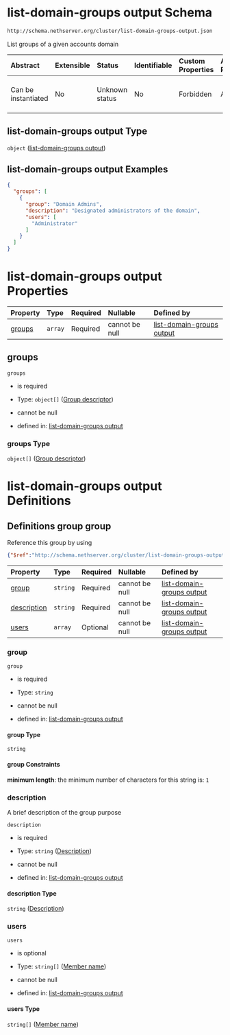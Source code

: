# list-domain-groups output Schema

```txt
http://schema.nethserver.org/cluster/list-domain-groups-output.json
```

List groups of a given accounts domain

| Abstract            | Extensible | Status         | Identifiable | Custom Properties | Additional Properties | Access Restrictions | Defined In                                                                                      |
| :------------------ | :--------- | :------------- | :----------- | :---------------- | :-------------------- | :------------------ | :---------------------------------------------------------------------------------------------- |
| Can be instantiated | No         | Unknown status | No           | Forbidden         | Allowed               | none                | [list-domain-groups-output.json](cluster/list-domain-groups-output.json "open original schema") |

## list-domain-groups output Type

`object` ([list-domain-groups output](list-domain-groups-output.md))

## list-domain-groups output Examples

```json
{
  "groups": [
    {
      "group": "Domain Admins",
      "description": "Designated administrators of the domain",
      "users": [
        "Administrator"
      ]
    }
  ]
}
```

# list-domain-groups output Properties

| Property          | Type    | Required | Nullable       | Defined by                                                                                                                                                           |
| :---------------- | :------ | :------- | :------------- | :------------------------------------------------------------------------------------------------------------------------------------------------------------------- |
| [groups](#groups) | `array` | Required | cannot be null | [list-domain-groups output](list-domain-groups-output-properties-groups.md "http://schema.nethserver.org/cluster/list-domain-groups-output.json#/properties/groups") |

## groups



`groups`

*   is required

*   Type: `object[]` ([Group descriptor](list-domain-groups-output-defs-group-descriptor.md))

*   cannot be null

*   defined in: [list-domain-groups output](list-domain-groups-output-properties-groups.md "http://schema.nethserver.org/cluster/list-domain-groups-output.json#/properties/groups")

### groups Type

`object[]` ([Group descriptor](list-domain-groups-output-defs-group-descriptor.md))

# list-domain-groups output Definitions

## Definitions group group

Reference this group by using

```json
{"$ref":"http://schema.nethserver.org/cluster/list-domain-groups-output.json#/$defs/group"}
```

| Property                    | Type     | Required | Nullable       | Defined by                                                                                                                                                                                                       |
| :-------------------------- | :------- | :------- | :------------- | :--------------------------------------------------------------------------------------------------------------------------------------------------------------------------------------------------------------- |
| [group](#group)             | `string` | Required | cannot be null | [list-domain-groups output](list-domain-groups-output-defs-group-descriptor-properties-group.md "http://schema.nethserver.org/cluster/list-domain-groups-output.json#/$defs/group/properties/group")             |
| [description](#description) | `string` | Required | cannot be null | [list-domain-groups output](list-domain-groups-output-defs-group-descriptor-properties-description.md "http://schema.nethserver.org/cluster/list-domain-groups-output.json#/$defs/group/properties/description") |
| [users](#users)             | `array`  | Optional | cannot be null | [list-domain-groups output](list-domain-groups-output-defs-group-descriptor-properties-group-members.md "http://schema.nethserver.org/cluster/list-domain-groups-output.json#/$defs/group/properties/users")     |

### group



`group`

*   is required

*   Type: `string`

*   cannot be null

*   defined in: [list-domain-groups output](list-domain-groups-output-defs-group-descriptor-properties-group.md "http://schema.nethserver.org/cluster/list-domain-groups-output.json#/$defs/group/properties/group")

#### group Type

`string`

#### group Constraints

**minimum length**: the minimum number of characters for this string is: `1`

### description

A brief description of the group purpose

`description`

*   is required

*   Type: `string` ([Description](list-domain-groups-output-defs-group-descriptor-properties-description.md))

*   cannot be null

*   defined in: [list-domain-groups output](list-domain-groups-output-defs-group-descriptor-properties-description.md "http://schema.nethserver.org/cluster/list-domain-groups-output.json#/$defs/group/properties/description")

#### description Type

`string` ([Description](list-domain-groups-output-defs-group-descriptor-properties-description.md))

### users



`users`

*   is optional

*   Type: `string[]` ([Member name](list-domain-groups-output-defs-group-descriptor-properties-group-members-member-name.md))

*   cannot be null

*   defined in: [list-domain-groups output](list-domain-groups-output-defs-group-descriptor-properties-group-members.md "http://schema.nethserver.org/cluster/list-domain-groups-output.json#/$defs/group/properties/users")

#### users Type

`string[]` ([Member name](list-domain-groups-output-defs-group-descriptor-properties-group-members-member-name.md))
